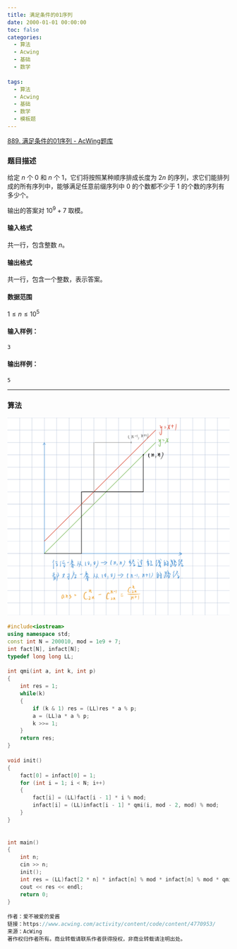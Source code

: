 ```yaml
---
title: 满足条件的01序列
date: 2000-01-01 00:00:00
toc: false
categories:
  - 算法
  - Acwing
  - 基础
  - 数学

tags:
  - 算法
  - Acwing
  - 基础
  - 数学
  - 模板题
---
```


[889. 满足条件的01序列 - AcWing题库](https://www.acwing.com/problem/content/891/)


### 题目描述
给定 $n$ 个 $0$ 和 $n$ 个 $1$，它们将按照某种顺序排成长度为 $2n$ 的序列，求它们能排列成的所有序列中，能够满足任意前缀序列中 $0$ 的个数都不少于 $1$ 的个数的序列有多少个。

输出的答案对 $10^9+7$ 取模。

#### 输入格式

共一行，包含整数 $n$。

#### 输出格式

共一行，包含一个整数，表示答案。

#### 数据范围

$1 \le n \le 10^5$

#### 输入样例：

```
3
```

#### 输出样例：

```
5
```

---
### 算法

![](满足条件的01序列/Pasted%20image%2020240511003736.png)

```cpp
#include<iostream>
using namespace std;
const int N = 200010, mod = 1e9 + 7;
int fact[N], infact[N];
typedef long long LL;

int qmi(int a, int k, int p)
{
    int res = 1;
    while(k)
    {
        if (k & 1) res = (LL)res * a % p;
        a = (LL)a * a % p;
        k >>= 1;
    }
    return res;
}

void init()
{
    fact[0] = infact[0] = 1;
    for (int i = 1; i < N; i++)
    {
        fact[i] = (LL)fact[i - 1] * i % mod;
        infact[i] = (LL)infact[i - 1] * qmi(i, mod - 2, mod) % mod;
    }
}


int main()
{
    int n;
    cin >> n;
    init();
    int res = (LL)fact[2 * n] * infact[n] % mod * infact[n] % mod * qmi(n + 1, mod - 2, mod) % mod;
    cout << res << endl;
    return 0;
}

作者：爱不被爱的爱酱
链接：https://www.acwing.com/activity/content/code/content/4770953/
来源：AcWing
著作权归作者所有。商业转载请联系作者获得授权，非商业转载请注明出处。
```
